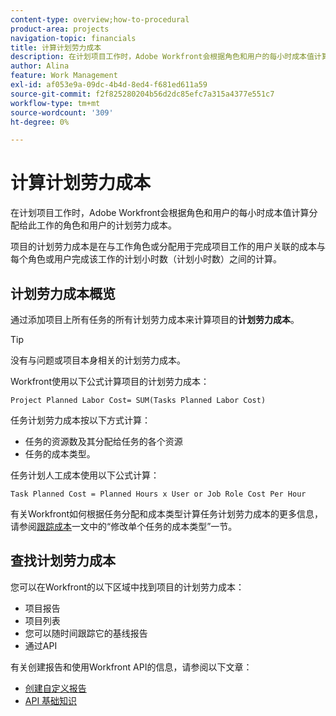 ```yaml
---
content-type: overview;how-to-procedural
product-area: projects
navigation-topic: financials
title: 计算计划劳力成本
description: 在计划项目工作时，Adobe Workfront会根据角色和用户的每小时成本值计算分配给此工作的角色和用户的计划劳力成本。
author: Alina
feature: Work Management
exl-id: af053e9a-09dc-4b4d-8ed4-f681ed611a59
source-git-commit: f2f825280204b56d2dc85efc7a315a4377e551c7
workflow-type: tm+mt
source-wordcount: '309'
ht-degree: 0%

---
```


# 计算计划劳力成本

在计划项目工作时，Adobe Workfront会根据角色和用户的每小时成本值计算分配给此工作的角色和用户的计划劳力成本。

项目的计划劳力成本是在与工作角色或分配用于完成项目工作的用户关联的成本与每个角色或用户完成该工作的计划小时数（计划小时数）之间的计算。

## 计划劳力成本概览

通过添加项目上所有任务的所有计划劳力成本来计算项目的&#x200B;**计划劳力成本**。

>[!TIP]
>
>没有与问题或项目本身相关的计划劳力成本。

Workfront使用以下公式计算项目的计划劳力成本：

```
Project Planned Labor Cost= SUM(Tasks Planned Labor Cost)
```

任务计划劳力成本按以下方式计算：

* 任务的资源数及其分配给任务的各个资源
* 任务的成本类型。

任务计划人工成本使用以下公式计算：

```
Task Planned Cost = Planned Hours x User or Job Role Cost Per Hour
```

有关Workfront如何根据任务分配和成本类型计算任务计划劳力成本的更多信息，请参阅[跟踪成本](../../../manage-work/projects/project-finances/track-costs.md)一文中的“修改单个任务的成本类型”一节。

## 查找计划劳力成本

您可以在Workfront的以下区域中找到项目的计划劳力成本：

* 项目报告
* 项目列表
* 您可以随时间跟踪它的基线报告
* 通过API

有关创建报告和使用Workfront API的信息，请参阅以下文章：

* [创建自定义报告](../../../reports-and-dashboards/reports/creating-and-managing-reports/create-custom-report.md)
* [API 基础知识](../../../wf-api/general/api-basics.md)
